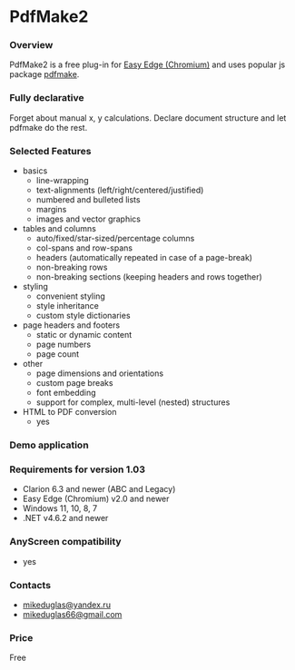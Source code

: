 # PdfMake2

### Overview
PdfMake2 is a free plug-in for [Easy Edge (Chromium)](http://www.ingasoftplus.com/ProductDetail.php?ProductID=304)
and uses popular js package [pdfmake](http://pdfmake.org).

### Fully declarative
Forget about manual x, y calculations. Declare document structure and let pdfmake do the rest.

### Selected Features
- basics
  - line-wrapping
  - text-alignments (left/right/centered/justified)
  - numbered and bulleted lists
  - margins
  - images and vector graphics
- tables and columns
  - auto/fixed/star-sized/percentage columns
  - col-spans and row-spans
  - headers (automatically repeated in case of a page-break)
  - non-breaking rows
  - non-breaking sections (keeping headers and rows together)
- styling
  - convenient styling
  - style inheritance
  - custom style dictionaries
- page headers and footers
  - static or dynamic content
  - page numbers
  - page count
- other
  - page dimensions and orientations
  - custom page breaks
  - font embedding
  - support for complex, multi-level (nested) structures
- HTML to PDF conversion
  - yes

### Demo application

### Requirements for version 1.03
- Clarion 6.3 and newer (ABC and Legacy)
- Easy Edge (Chromium) v2.0 and newer
- Windows 11, 10, 8, 7
- .NET v4.6.2 and newer

### AnyScreen compatibility
- yes

### Contacts
- <mikeduglas@yandex.ru>
- <mikeduglas66@gmail.com>

### Price
Free
